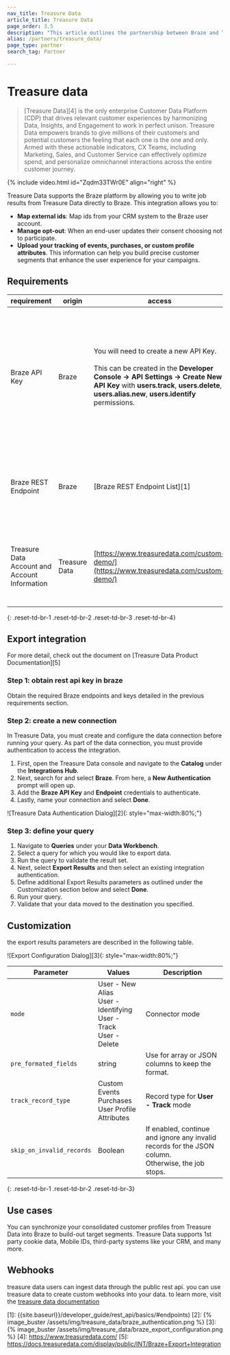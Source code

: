 ```yaml
---
nav_title: Treasure Data
article_title: Treasure Data
page_order: 3.5
description: "This article outlines the partnership between Braze and Treasure, an enterprise customer data platform that allows you to write job results from Treasure Data directly to Braze."
alias: /partners/treasure_data/
page_type: partner
search_tag: Partner

---
```


# Treasure data

> [Treasure Data][4] is the only enterprise Customer Data Platform (CDP) that drives relevant customer experiences by harmonizing Data, Insights, and Engagement to work in perfect unison. Treasure Data empowers brands to give millions of their customers and potential customers the feeling that each one is the one and only. Armed with these actionable indicators, CX Teams, including Marketing, Sales, and Customer Service can effectively optimize spend, and personalize omnichannel interactions across the entire customer journey.

{% include video.html id="Zqdm33TWr0E" align="right" %}

Treasure Data supports the Braze platform by allowing you to write job results from Treasure Data directly to Braze. This integration allows you to:
* __Map external ids__: Map ids from your CRM system to the Braze user account. 
* __Manage opt-out__: When an end-user updates their consent choosing not to participate.
* __Upload your tracking of events, purchases, or custom profile attributes__. This information can help you build precise customer segments that enhance the user experience for your campaigns.

## Requirements

| requirement | origin | access | description |
|---|---|---|---|
| Braze API Key | Braze | You will need to create a new API Key.<br><br>This can be created in the __Developer Console -> API Settings -> Create New API Key__ with __users.track__, __users.delete__, __users.alias.new__, __users.identify__ permissions. | These API keys support the current feature to synchronize Treasure Data profiles to Braze, including: mapping external IDs, Upload Tracking, and opt-out  |
| Braze REST Endpoint | Braze | [Braze REST Endpoint List][1] | Your REST Endpoint URL. Your endpoint will depend on the Braze URL for your instance. |
| Treasure Data Account and Account Information | Treasure Data | [https://www.treasuredata.com/custom-demo/](https://www.treasuredata.com/custom-demo/) | You must have an active Treasure Data account to utilize their services with Braze |
{: .reset-td-br-1 .reset-td-br-2 .reset-td-br-3  .reset-td-br-4}

## Export integration

For more detail, check out the document on [Treasure Data Product Documentation][5]

### Step 1: obtain rest api key in braze

Obtain the required Braze endpoints and keys detailed in the previous requirements section. 

### Step 2: create a new connection
In Treasure Data, you must create and configure the data connection before running your query. As part of the data connection, you must provide authentication to access the integration.

1. First, open the Treasure Data console and navigate to the __Catalog__ under the __Integrations Hub__.
2. Next, search for and select __Braze__. From here, a __New Authentication__ prompt will open up.
3. Add the __Braze API Key__ and __Endpoint__ credentials to authenticate.
4. Lastly, name your connection and select __Done__.

![Treasure Data Authentication Dialog][2]{: style="max-width:80%;"}

### Step 3: define your query
1. Navigate to __Queries__ under your __Data Workbench__.
2. Select a query for which you would like to export data.
3. Run the query to validate the result set.
4. Next, select __Export Results__ and then select an existing integration authentication.
5. Define additional Export Results parameters as outlined under the Customization section below and select __Done__.
6. Run your query.
7. Validate that your data moved to the destination you specified.

## Customization

the export results parameters are described in the following table.

![Export Configuration Dialog][3]{: style="max-width:80%;"}

| Parameter | Values | Description |
|---|---|---|
| `mode` | User - New Alias<br>User - Identifying<br>User - Track<br>User - Delete | Connector mode |
| `pre_formated_fields` | string | Use for array or JSON columns to keep the format. |
| `track_record_type` | Custom Events<br>Purchases<br>User Profile Attributes| Record type for __User - Track__ mode |
| `skip_on_invalid_records` | Boolean | If enabled, continue and ignore any invalid records for the JSON column. <br> Otherwise, the job stops. |
{: .reset-td-br-1 .reset-td-br-2 .reset-td-br-3}

## Use cases

You can synchronize your consolidated customer profiles from Treasure Data into Braze to build-out target segments. Treasure Data supports 1st party cookie data, Mobile IDs, third-party systems like your CRM, and many more.

## Webhooks

treasure data users can ingest data through the public rest api. you can use treasure data to create custom webhooks into your data. to learn more, visit the [treasure data documentation][6]

[6]: https://docs.treasuredata.com/display/public/PD/Postback+API
[1]: {{site.baseurl}}/developer_guide/rest_api/basics/#endpoints)
[2]: {% image_buster /assets/img/treasure_data/braze_authentication.png %}
[3]: {% image_buster /assets/img/treasure_data/braze_export_configuration.png %}
[4]: https://www.treasuredata.com/
[5]: https://docs.treasuredata.com/display/public/INT/Braze+Export+Integration
